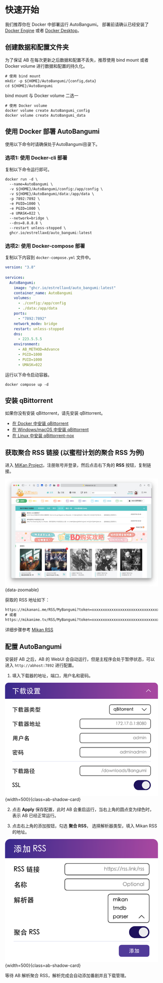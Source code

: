 # 快速开始

我们推荐你在 Docker 中部署运行 AutoBangumi。
部署前请确认已经安装了 [Docker Engine][docker-engine] 或者 [Docker Desktop][docker-desktop]。

## 创建数据和配置文件夹

为了保证 AB 在每次更新之后数据和配置不丢失，推荐使用 bind mount  或者 Docker volume 进行数据和配置的持久化。


```shell
# 使用 bind mount
mkdir -p ${HOME}/AutoBangumi/{config,data}
cd ${HOME}/AutoBangumi
```

bind mount 与 Docker volume 二选一

```shell
# 使用 Docker volume
docker volume create AutoBangumi_config
docker volume create AutoBangumi_data
```

## 使用 Docker 部署 AutoBangumi

使用以下命令时请确保处于AutoBangumi目录下。

### 选项1: 使用 Docker-cli 部署

复制以下命令运行即可。

```shell
docker run -d \
  --name=AutoBangumi \
  -v ${HOME}/AutoBangumi/config:/app/config \
  -v ${HOME}/AutoBangumi/data:/app/data \
  -p 7892:7892 \
  -e PUID=1000 \
  -e PGID=1000 \
  -e UMASK=022 \
  --network=bridge \
  --dns=8.8.8.8 \
  --restart unless-stopped \
  ghcr.io/estrellaxd/auto_bangumi:latest
```

### 选项2: 使用 Docker-compose 部署

复制以下内容到 `docker-compose.yml` 文件中。

```yaml
version: "3.8"

services:
  AutoBangumi:
    image: "ghcr.io/estrellaxd/auto_bangumi:latest"
    container_name: AutoBangumi
    volumes:
      - ./config:/app/config
      - ./data:/app/data
    ports:
      - "7892:7892"
    network_mode: bridge
    restart: unless-stopped
    dns:
      - 223.5.5.5
    environment:
      - AB_METHOD=Advance
      - PGID=1000
      - PUID=1000
      - UMASK=022
```

运行以下命令启动容器。

```shell
docker compose up -d
```

## 安装 qBittorrent

如果你没有安装 qBittorrent，请先安装 qBittorrent。

- [在 Docker 中安装 qBittorrent][qbittorrent-docker]
- [在 Windows/macOS 中安装 qBittorrent][qbittorrent-desktop]
- [在 Linux 中安装 qBittorrent-nox][qbittorrent-nox]

## 获取聚合 RSS 链接 (以蜜柑计划的聚合 RSS 为例)

进入 [MiKan Project][mikan-project]，注册账号并登录，然后点击右下角的 **RSS** 按钮，复制链接。

![mikan-rss](../image/rss/rss-token.png){data-zoomable}

获取的 RSS 地址如下：

```txt
https://mikanani.me/RSS/MyBangumi?token=xxxxxxxxxxxxxxxxxxxxxxxxxxxxxxxx
# 或者
https://mikanime.tv/RSS/MyBangumi?token=xxxxxxxxxxxxxxxxxxxxxxxxxxxxxxxx
```

详细步骤参考 [Mikan RSS][config-rss]


## 配置 AutoBangumi

安装好 AB 之后，AB 的 WebUI 会自动运行，但是主程序会处于暂停状态，可以进入 `http://abhost:7892` 进行配置。

1. 填入下载器的地址，端口，用户名和密码。

![ab-webui](../image/config/downloader.png){width=500}{class=ab-shadow-card}

2. 点击 **Apply** 保存配置，此时 AB 会重启运行，当右上角的圆点变为绿色时，表示 AB 已经正常运行。

3. 点击右上角的添加按钮，勾选 **聚合 RSS**， 选择解析器类型，填入 Mikan RSS 的地址。

![ab-rss](../image/config/add-rss.png){width=500}{class=ab-shadow-card}

等待 AB 解析聚合 RSS，解析完成会自动添加番剧并且下载管理。



[docker-engine]: https://docs.docker.com/engine/install/
[docker-desktop]: https://www.docker.com/products/docker-desktop
[config-rss]: ../config/rss
[mikan-project]: https://mikanani.me/
[qbittorrent-docker]: https://hub.docker.com/r/superng6/qbittorrent
[qbittorrent-desktop]: https://www.qbittorrent.org/download
[qbittorrent-nox]: https://www.qbittorrent.org/download-nox
